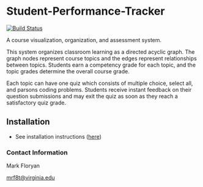 # Student-Performance-Tracker

[![Build Status](https://travis-ci.com/uva-cp-1920/Student-Performance-Tracker.svg?token=ZvBeqzKeePXCGYhsxouA&branch=develop)](https://travis-ci.com/uva-cp-1920/Student-Performance-Tracker)

A course visualization, organization, and assessment system.

This system organizes classroom learning as a directed acyclic graph. The graph nodes represent course topics and the edges represent relationships between topics. Students earn a competency grade for each topic, and the topic grades determine the overall course grade.

Each topic can have one quiz which consists of multiple choice, select all, and parsons coding problems. Students receive instant feedback on their question submissions and may exit the quiz as soon as they reach a satisfactory quiz grade.

## Installation
 - See installation instructions ([here](docs/installation_instructions.md))

### Contact Information

Mark Floryan

mrf8t@virginia.edu
